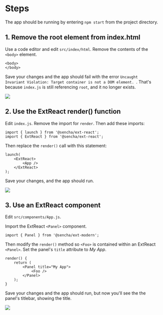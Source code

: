# Steps

The app should be running
by entering `npm start` from the project directory.

## 1. Remove the root element from index.html

Use a code editor and edit `src/index/html`. Remove the contents of the `<body>` element.

    <body>
    </body>


Save your changes and the app should fail with the error
`Uncaught Invariant Violation: Target container is not a DOM element.
 `. That's because `index.js` is still referencing
`root`, and it no longer exists.

![](https://s3.amazonaws.com/media-p.slid.es/uploads/811981/images/6540523/SpotifyUseExtReactFailureAfterRemovingRoot.png)


## 2. Use the ExtReact render() function

Edit `index.js`. Remove the
import for `render`. Then add these imports:

    import { launch } from '@sencha/ext-react';
    import { ExtReact } from '@sencha/ext-react';

Then replace the `render()` call with this statement:

    launch(
        <ExtReact>
            <App />
        </ExtReact>
    );

Save your changes, and the app should run.

![](https://s3.amazonaws.com/media-p.slid.es/uploads/811981/images/6540502/StarterApp.png)

## 3. Use an ExtReact component

Edit `src/components/App.js`.

Import the ExtReact `<Panel>` component.

    import { Panel } from '@sencha/ext-modern';


Then modify the `render()` method so `<Foo>`
is contained within an ExtReact `<Panel>`.
Set the panel's `title` attribute to _My App_.

    render() {
        return (
            <Panel title="My App">
                <Foo />
            </Panel>
        );
    }

Save your changes and the app should run, but
now you'll see the the panel's titlebar, showing
the title.

![](https://s3.amazonaws.com/media-p.slid.es/uploads/811981/images/6540543/SpotityUseExtReactFinal.png)
